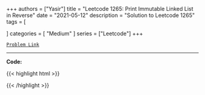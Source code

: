 
+++
authors = ["Yasir"]
title = "Leetcode 1265: Print Immutable Linked List in Reverse"
date = "2021-05-12"
description = "Solution to Leetcode 1265"
tags = [
    
]
categories = [
    "Medium"
]
series = ["Leetcode"]
+++



[`Problem Link`](https://leetcode.com/problems/print-immutable-linked-list-in-reverse/description/)

---

**Code:**

{{< highlight html >}}

{{< /highlight >}}

